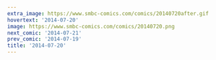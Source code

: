 ```yaml
---
extra_image: https://www.smbc-comics.com/comics/20140720after.gif
hovertext: '2014-07-20'
image: https://www.smbc-comics.com/comics/20140720.png
next_comic: '2014-07-21'
prev_comic: '2014-07-19'
title: '2014-07-20'
---
```


